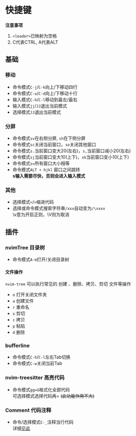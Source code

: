 # 快捷键
**注意事项**  
1. `<leader>`已映射为空格
2. C代表CTRL, A代表ALT

## 基础
### 移动
+ 命令模式`C-j`/`C-k`向上/下移动四行  
+ 命令模式`C-u`/`C-d`向上/下移动十行
+ 输入模式`C-h`/`C-l`移动到最左/最右
+ 输入模式`jj`/`JJ`退出当前模式
+ 选择模式`JJ`退出当前模式

### 分屏
+ 命令模式`sv`在右侧分屏, `sh`在下侧分屏
+ 命令模式`sc`关闭当前窗口，`so`关闭其他窗口
+ 命令模式`s.`当前窗口变大20(左右)，`s,`当前窗口减小20(左右)
+ 命令模式`sj`当前窗口变大10(上下)，`sk`当前窗口变小10(上下)
+ 命令模式`s=`所有窗口大小相等
+ 命令模式`ALT + hjkl`  窗口之间跳转  
**s输入需要尽快，否则会进入输入模式**

### 其他
+ 选择模式`<`/`>`缩进代码
+ 选择或命令模式搜索字符串`/xxx`自动变为`/\vxxx`   
\v意为开启正则，\V则为取消

## 插件
### nvimTree 目录树
+ 命令模式`A-m`打开/关闭目录树

#### 文件操作  
`nvim-tree` 可以执行常见的 创建 、删除、拷贝、剪切 文件等操作   
- `o` 打开关闭文件夹
- `a` 创建文件
- `r` 重命名
- `x` 剪切
- `c` 拷贝
- `p` 粘贴
- `d` 删除


### bufferline 
+ 命令模式`C-h`/`C-l`左右Tab切换
+ 命令模式`C-w`关闭当前Tab

### nvim-treesitter 高亮代码
+ 命令模式`gg=G`格式化全部代码  
可选择模式选择代码再= ~~(此功能作用不大)~~  

### Comment 代码注释
+ 命令/选择模式`C-_`注释当行代码   
详细[见此](./Comment.md)
